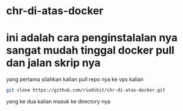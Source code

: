 # chr-di-atas-docker
# ini adalah cara penginstalalan nya sangat mudah tinggal docker pull dan jalan skrip nya

yang pertama silahkan kalian pull repo nya ke vps kalian

```bash
git clone https://github.com/riodikit/chr-di-atas-docker.git
```

yang ke dua kalian masuk ke directory nya
